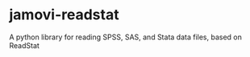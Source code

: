
# jamovi-readstat

A python library for reading SPSS, SAS, and Stata data files, based on ReadStat


